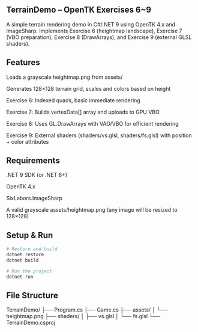 ## TerrainDemo – OpenTK Exercises 6~9

A simple terrain rendering demo in C#/.NET 9 using OpenTK 4.x and ImageSharp.
Implements Exercise 6 (heightmap landscape), Exercise 7 (VBO preparation), Exercise 8 (DrawArrays), and Exercise 9 (external GLSL shaders).

## Features

Loads a grayscale heightmap.png from assets/

Generates 128×128 terrain grid, scales and colors based on height

Exercise 6: Indexed quads, basic immediate rendering

Exercise 7: Builds vertexData[] array and uploads to GPU VBO

Exercise 8: Uses GL.DrawArrays with VAO/VBO for efficient rendering

Exercise 9: External shaders (shaders/vs.glsl, shaders/fs.glsl) with position + color attributes

## Requirements

.NET 9 SDK (or .NET 8+)

OpenTK 4.x

SixLabors.ImageSharp

A valid grayscale assets/heightmap.png (any image will be resized to 128×128)

## Setup & Run
```bash
# Restore and build
dotnet restore
dotnet build

# Run the project
dotnet run
```

## File Structure
TerrainDemo/
├── Program.cs
├── Game.cs
├── assets/
│   └── heightmap.png
├── shaders/
│   ├── vs.glsl
│   └── fs.glsl
└── TerrainDemo.csproj


